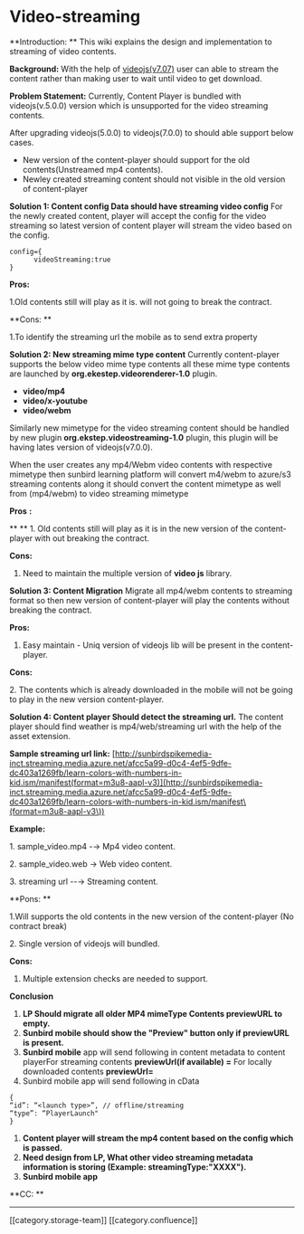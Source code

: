 # Video-streaming

\*\*Introduction: \*\* This wiki explains the design and implementation to streaming of video contents.

**Background:** With the help of [videojs(v7.07)](https://github.com/videojs/video.js) user can able to stream the content rather than making user to wait until video to get download.

**Problem Statement:** Currently, Content Player is bundled with videojs(v.5.0.0) version which is unsupported for the video streaming contents.

After upgrading videojs(5.0.0) to videojs(7.0.0) to should able support below cases.

* New version of the content-player should support for the old contents(Unstreamed mp4 contents).
* Newley created streaming content should not visible in the old version of content-player

**Solution 1:   Content config Data should have streaming video config** For the newly created content, player will accept the config for the video streaming so latest version of content player will stream the video based on the config.

```
config={
      videoStreaming:true
}
```

**Pros:** &#x20;

&#x20;     1.Old contents still will play as it is. will not going to break the contract.

\*\*Cons: \*\*

&#x20;    1.To identify the streaming url the mobile as to send extra property

**Solution 2: New streaming mime type content** Currently content-player supports the below video mime type contents all these mime type contents are launched by **org.ekestep.videorenderer-1.0** plugin.

* **video/mp4**
* **video/x-youtube**
* **video/webm**

Similarly new mimetype  for the video streaming content should be handled by new plugin **org.ekstep.videostreaming-1.0** plugin, this plugin will be having lates version of videojs(v7.0.0).

When the user creates any mp4/Webm video contents with respective mimetype then sunbird learning platform will convert m4/webm to azure/s3 streaming contents along it should convert the content mimetype as well from (mp4/webm) to video streaming mimetype

**Pros** **:**

\*\*     \*\* 1. Old contents still will play as it is in the new version of the content-player with out breaking the contract.

&#x20;  &#x20;

**Cons:**

1. Need to maintain the multiple version of **video js** library.

**Solution 3: Content Migration** Migrate all mp4/webm contents to streaming format so then new version of content-player will play the contents without breaking the contract.

**Pros:**

1. Easy maintain - Uniq version of videojs lib will be present in the content-player.

**Cons:**

&#x20;     2\. The contents which is already downloaded in the mobile will not be going to play in the new version content-player.

**Solution 4: Content player Should detect the streaming url.** The content player should find weather is mp4/web/streaming url with the help of the asset extension.

**Sample streaming url link:**  [http://sunbirdspikemedia-inct.streaming.media.azure.net/afcc5a99-d0c4-4ef5-9dfe-dc403a1269fb/learn-colors-with-numbers-in-kid.ism/manifest(format=m3u8-aapl-v3)](http://sunbirdspikemedia-inct.streaming.media.azure.net/afcc5a99-d0c4-4ef5-9dfe-dc403a1269fb/learn-colors-with-numbers-in-kid.ism/manifest\(format=m3u8-aapl-v3\))

**Example:**

&#x20;         1\. sample\_video.mp4 -→ Mp4 video content.

&#x20;         2\. sample\_video.web → Web video content.

&#x20;         3\. streaming url --→ Streaming content.

\*\*Pons: \*\*

&#x20;     1.Will supports the old contents in the new version of the content-player (No contract break)

&#x20;     2\. Single version of videojs will bundled.

**Cons:**

1. Multiple extension checks are needed to support.

**Conclusion**

1. **LP Should migrate all older MP4 mimeType Contents previewURL to empty.**
2. **Sunbird mobile should show the "Preview" button only if previewURL is present.**
3. **Sunbird mobile**  app will send  following in content metadata to content playerFor streaming contents **previewUrl(if available) =** For locally downloaded contents **previewUrl=**
4. Sunbird mobile app will send  following in cData  &#x20;

```actionscript3
{
“id”: “<launch type>”, // offline/streaming
“type”: “PlayerLaunch"
}

```

1. **Content player will stream the mp4 content based on the config which is passed.**
2. **Need design from LP, What other video streaming metadata information is storing (Example: streamingType:"XXXX").**
3. **Sunbird mobile app**

\*\*CC:       \*\*

***

\[\[category.storage-team]] \[\[category.confluence]]
